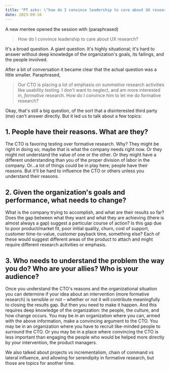 ```yaml
---
title: "PT asks: \"how do I convince leadership to care about UX research?\""
date: 2023-09-16
---
```


A new mentee opened the session with (paraphrased)

> How do I convince leadership to care about UX research?

It's a broad question. A giant question. It's highly situational; it's hard to answer without deep knowledge of the organization's goals, its failings, and the people involved.

After a bit of conversation it became clear that the actual question was a little smaller. Paraphrased,

> Our CTO is placing a lot of emphasis on _summative_ research activities like usability testing. I don't want to neglect, and am more interested in, _formative_ research. How do I convince him to let me do formative research?

Okay, that's still a big question, of the sort that a disinterested third party (me) can't answer directly. But it led us to talk about a few topics:

## 1\. People have their reasons. What are they?

The CTO is favoring testing over formative research. Why? They might be right in doing so; maybe that is what the company needs right now. Or they might not understand the value of one or the other. Or they might have a different understanding than you of the proper division of labor in the company. Or…a lot of things could be in play here; people have their reasons. But it'll be hard to influence the CTO or others unless you understand their reasons.

## 2\. Given the organization's goals and performance, what needs to change?

What is the company trying to accomplish, and what are their results so far? Does the gap between what they want and what they are achieving (there is almost always a gap) suggest a particular course of action? Is this gap due to poor product/market fit, poor initial quality, churn, cost of support, customer time-to-value, customer payback time, something else? Each of these would suggest different areas of the product to attach and might require different research activities or emphasis.

## 3\. Who needs to understand the problem the way you do? Who are your allies? Who is your audience?

Once you understand the CTO's reasons and the organizational situation you can determine if your idea about an intervention (more formative research) is sensible or not – whether or not it will contribute meaningfully to closing the results gap. But then you need to make it happen. And this requires deep knowledge of the organization: the people, the culture, and how change occurs. You may be in an organization where you can, armed with the above information, make a convincing argument to the CTO. You may be in an organization where you have to recruit like-minded people to surround the CTO. Or you may be in a place where convincing the CTO is less important than engaging the people who would be helped more directly by your intervention, the product managers.

We also talked about projects vs incrementalism, chain of command vs lateral influence, and allowing for serendipity in formative research, but those are topics for another time.
